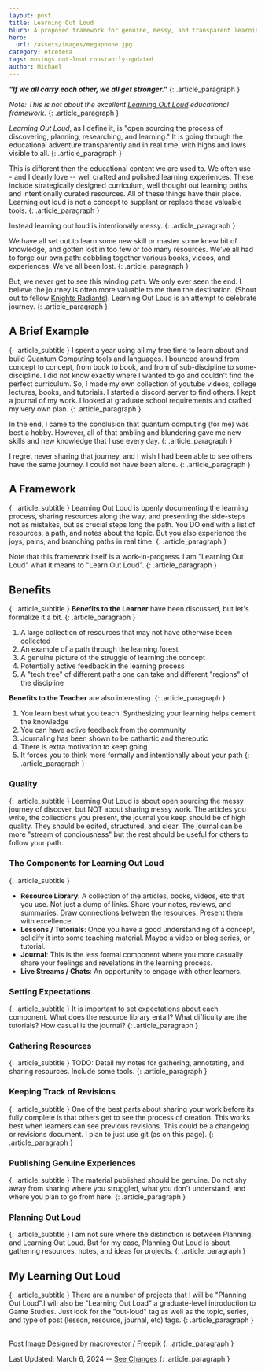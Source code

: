 ```yaml
---
layout: post
title: Learning Out Loud 
blurb: A proposed framework for genuine, messy, and transparent learning and planning. 
hero:
  url: /assets/images/megaphone.jpg
category: etcetera
tags: musings out-loud constantly-updated
author: Michael
---
```


<b><i>"If we all carry each other, we all get stronger."</i></b>
{: .article_paragraph }

<i>Note: This is not about the excellent [Learning Out Loud](https://www.youtube.com/watch?v=XV6hClxfeeM) educational framework.</i>
{: .article_paragraph }

*Learning Out Loud*, as I define it, is "open sourcing the process of discovering, planning, researching, and learning."
It is going through the educational adventure transparently and in real time, with highs and lows visible to all. 
{: .article_paragraph }

This is different then the educational content we are used to. We often use -- and I dearly love -- well crafted and polished learning experiences. These include strategically designed curriculum, well thought out learning paths, and intentionally curated resources. All of these things have their place. Learning out loud is not a concept to supplant or replace these valuable tools. 
{: .article_paragraph }

Instead learning out loud is intentionally messy. 
{: .article_paragraph }

We have all set out to learn some new skill or master some knew bit of knowledge, and gotten lost in too few or too many resources. We've all had to forge our own path: cobbling together various books, videos, and experiences. We've all been lost. 
{: .article_paragraph }

But, we never get to see this winding path. We only ever seen the end. I believe the journey is often more valuable to me then the destination. (Shout out to fellow [Knights Radiants](https://en.wikipedia.org/wiki/The_Stormlight_Archive)). Learning Out Loud is an attempt to celebrate journey.
{: .article_paragraph }

## A Brief Example
{: .article_subtitle }
I spent a year using all my free time to learn about and build Quantum Computing tools and languages. I bounced around from concept to concept, from book to book, and from of sub-discipline to some-discipline. I did not know exactly where I wanted to go and couldn't find the perfect curriculum. So, I made my own collection of youtube videos, college lectures, books, and tutorials. I started a discord server to find others. I kept a journal of my work. I looked at graduate school requirements and crafted my very own plan.
{: .article_paragraph }

In the end, I came to the conclusion that quantum computing (for me) was best a hobby. However, all of that ambling and blundering gave me new skills and new knowledge that I use every day.
{: .article_paragraph }

I regret never sharing that journey, and I wish I had been able to see others have the same journey. I could not have been alone.
{: .article_paragraph }

## A Framework 
{: .article_subtitle }
Learning Out Loud is openly documenting the learning process, sharing resources along the way, and presenting the side-steps not as mistakes, but as crucial steps long the path. You DO end with a list of resources, a path, and notes about the topic. But you also experience the joys, pains, and branching paths in real time.
{: .article_paragraph }

Note that this framework itself is a work-in-progress. I am "Learning Out Loud" what it means to "Learn Out Loud".
{: .article_paragraph }

## Benefits
{: .article_subtitle }
<b>Benefits to the Learner</b> have been discussed, but let's formalize it a bit.
{: .article_paragraph }

1. A large collection of resources that may not have otherwise been collected
2. An example of a path through the learning forest
3. A genuine picture of the struggle of learning the concept
4. Potentially active feedback in the learning process
5. A "tech tree" of different paths one can take and different "regions" of the discipline

<b>Benefits to the Teacher</b> are also interesting. 
{: .article_paragraph }

1. You learn best what you teach. Synthesizing your learning helps cement the knowledge
2. You can have active feedback from the community
3. Journaling has been shown to be cathartic and thereputic
4. There is extra motivation to keep going
5. It forces you to think more formally and intentionally about your path
{: .article_paragraph }

### Quality
{: .article_subtitle }
Learning Out Loud is about open sourcing the messy journey of discover, but NOT about sharing messy work. The articles you write, the collections you present, the journal you keep should be of high quality. They should be edited, structured, and clear. The journal can be more "stream of conciousness" but the rest should be useful for others to follow your path.

### The Components for Learning Out Loud
{: .article_subtitle }

- <b>Resource Library</b>: A collection of the articles, books, videos, etc that you use. Not just a dump of links. Share your notes, reviews, and summaries. Draw connections between the resources. Present them with excellence.
- <b>Lessons / Tutorials</b>: Once you have a good understanding of a concept, solidify it into some teaching material. Maybe a video or blog series, or tutorial.
- <b>Journal</b>: This is the less formal component where you more casually share your feelings and revelations in the learning process.
- <b>Live Streams / Chats</b>: An opportunity to engage with other learners.

### Setting Expectations
{: .article_subtitle }
It is important to set expectations about each component. What does the resource library entail? What difficulty are the tutorials? How casual is the journal?
{: .article_paragraph }

### Gathering Resources
{: .article_subtitle }
TODO: Detail my notes for gathering, annotating, and sharing resources. Include some tools.
{: .article_paragraph }

### Keeping Track of Revisions
{: .article_subtitle }
One of the best parts about sharing your work before its fully complete is that others get to see the process of creation. This works best when learners can see previous revisions. This could be a changelog or revisions document. I plan to just use git (as on this page).
{: .article_paragraph }

### Publishing Genuine Experiences
{: .article_subtitle }
The material published should be genuine. Do not shy away from sharing where you struggled, what you don't understand, and where you plan to go from here.
{: .article_paragraph }

### Planning Out Loud
{: .article_subtitle }
I am not sure where the distinction is between Planning and Learning Out Loud. But for my case, Planning Out Loud is about gathering resources, notes, and ideas for projects.
{: .article_paragraph }

## My Learning Out Loud
{: .article_subtitle }
There are a number of projects that I will be "Planning Out Loud".I will also be "Learning Out Load" a graduate-level introduction to Game Studies.  Just look for the "out-loud" tag as well as the topic, series, and type of post (lesson, resource, journal, etc) tags.
{: .article_paragraph }

<br />
<a href="http://www.freepik.com">Post Image Designed by macrovector / Freepik</a>
{: .article_paragraph }

Last Updated: March 6, 2024 -- [See Changes](https://github.com/electricjones/electricjones.github.io/commits/main/_posts/2024-01-03-learning-out-loud.md)
{: .article_paragraph }

<br />


